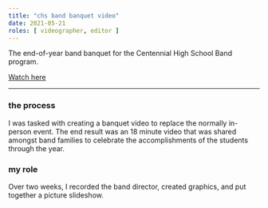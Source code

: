 ```yaml
---
title: "chs band banquet video"
date: 2021-05-21
roles: [ videographer, editor ]
---
```

The end-of-year band banquet for the Centennial High School Band program.

[Watch here](https://youtu.be/VXjvXE2Jr5E)

<hr>

### the process

I was tasked with creating a banquet video to replace the normally in-person event. The end result was an 18 minute video that was shared amongst band families to celebrate the accomplishments of the students through the year.

### my role

Over two weeks, I recorded the band director, created graphics, and put together a picture slideshow.
